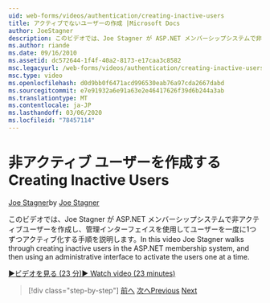 ```yaml
---
uid: web-forms/videos/authentication/creating-inactive-users
title: アクティブでないユーザーの作成 |Microsoft Docs
author: JoeStagner
description: このビデオでは、Joe Stagner が ASP.NET メンバーシップシステムで非アクティブユーザーを作成し、管理インターフェイスを使用してユーザーをアクティブ化する手順を説明します。
ms.author: riande
ms.date: 09/16/2010
ms.assetid: dc572644-1f4f-40a2-8173-e17caa3c8582
msc.legacyurl: /web-forms/videos/authentication/creating-inactive-users
msc.type: video
ms.openlocfilehash: d0d9bb0f6471acd996530eab76a97cda2667dabd
ms.sourcegitcommit: e7e91932a6e91a63e2e46417626f39d6b244a3ab
ms.translationtype: MT
ms.contentlocale: ja-JP
ms.lasthandoff: 03/06/2020
ms.locfileid: "78457114"
---
```

# <a name="creating-inactive-users"></a><span data-ttu-id="e6858-103">非アクティブ ユーザーを作成する</span><span class="sxs-lookup"><span data-stu-id="e6858-103">Creating Inactive Users</span></span>

<span data-ttu-id="e6858-104">[Joe Stagner](https://github.com/JoeStagner)</span><span class="sxs-lookup"><span data-stu-id="e6858-104">by [Joe Stagner](https://github.com/JoeStagner)</span></span>

<span data-ttu-id="e6858-105">このビデオでは、Joe Stagner が ASP.NET メンバーシップシステムで非アクティブユーザーを作成し、管理インターフェイスを使用してユーザーを一度に1つずつアクティブ化する手順を説明します。</span><span class="sxs-lookup"><span data-stu-id="e6858-105">In this video Joe Stagner walks through creating inactive users in the ASP.NET membership system, and then using an administrative interface to activate the users one at a time.</span></span>

[<span data-ttu-id="e6858-106">&#9654;ビデオを見る (23 分)</span><span class="sxs-lookup"><span data-stu-id="e6858-106">&#9654; Watch video (23 minutes)</span></span>](https://channel9.msdn.com/Blogs/ASP-NET-Site-Videos/creating-inactive-users)

> [!div class="step-by-step"]
> <span data-ttu-id="e6858-107">[前へ](simple-web-service-authentication.md)
> [次へ](sql-injection-defense.md)</span><span class="sxs-lookup"><span data-stu-id="e6858-107">[Previous](simple-web-service-authentication.md)
[Next](sql-injection-defense.md)</span></span>
